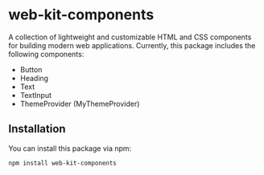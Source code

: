 # web-kit-components

A collection of lightweight and customizable HTML and CSS components for building modern web applications. Currently, this package includes the following components:

- Button
- Heading
- Text
- TextInput
- ThemeProvider (MyThemeProvider)

## Installation

You can install this package via npm:

```
npm install web-kit-components
```
